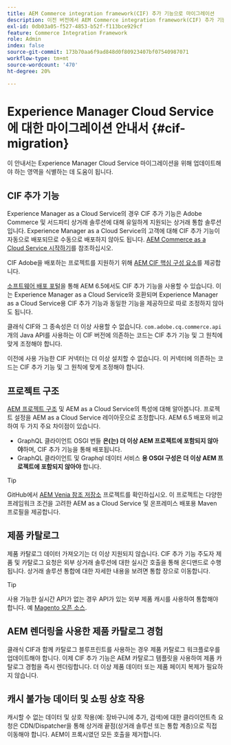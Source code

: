 ```yaml
---
title: AEM Commerce integration framework(CIF) 추가 기능으로 마이그레이션
description: 이전 버전에서 AEM Commerce integration framework(CIF) 추가 기능으로 마이그레이션하는 방법
exl-id: 0db03a05-f527-4853-b52f-f113bce929cf
feature: Commerce Integration Framework
role: Admin
index: false
source-git-commit: 173b70aa6f9ad848d0f80923407bf07540987071
workflow-type: tm+mt
source-wordcount: '470'
ht-degree: 20%

---
```


# Experience Manager Cloud Service에 대한 마이그레이션 안내서 {#cif-migration}

이 안내서는 Experience Manager Cloud Service 마이그레이션을 위해 업데이트해야 하는 영역을 식별하는 데 도움이 됩니다.

## CIF 추가 기능

Experience Manager as a Cloud Service의 경우 CIF 추가 기능은 Adobe Commerce 및 서드파티 상거래 솔루션에 대해 유일하게 지원되는 상거래 통합 솔루션입니다. Experience Manager as a Cloud Service의 고객에 대해 CIF 추가 기능이 자동으로 배포되므로 수동으로 배포하지 않아도 됩니다. [AEM Commerce as a Cloud Service 시작하기](getting-started.md)를 참조하십시오.

CIF Adobe을 배포하는 프로젝트를 지원하기 위해 [AEM CIF 핵심 구성 요소](https://github.com/adobe/aem-core-cif-components)를 제공합니다.

[소프트웨어 배포 포털](https://experience.adobe.com/#/downloads/content/software-distribution/en/aem.html)을 통해 AEM 6.5에서도 CIF 추가 기능을 사용할 수 있습니다. 이는 Experience Manager as a Cloud Service와 호환되며 Experience Manager as a Cloud Service용 CIF 추가 기능과 동일한 기능을 제공하므로 따로 조정하지 않아도 됩니다.

클래식 CIF와 그 종속성은 더 이상 사용할 수 없습니다. `com.adobe.cq.commerce.api`개의 Java API를 사용하는 이 CIF 버전에 의존하는 코드는 CIF 추가 기능 및 그 원칙에 맞게 조정해야 합니다.

이전에 사용 가능한 CIF 커넥터는 더 이상 설치할 수 없습니다. 이 커넥터에 의존하는 코드는 CIF 추가 기능 및 그 원칙에 맞게 조정해야 합니다.

## 프로젝트 구조

[AEM 프로젝트 구조](https://experienceleague.adobe.com/docs/experience-manager-cloud-service/implementing/developing/aem-project-content-package-structure.html?lang=ko) 및 AEM as a Cloud Service의 특성에 대해 알아봅니다. 프로젝트 설정을 AEM as a Cloud Service 레이아웃으로 조정합니다.
AEM 6.5 배포와 비교하여 두 가지 주요 차이점이 있습니다.

* GraphQL 클라이언트 OSGI 번들 **은(는) 더 이상 AEM 프로젝트에 포함되지 않아야**&#x200B;하며, CIF 추가 기능을 통해 배포됩니다.
* GraphQL 클라이언트 및 Graphql 데이터 서비스 **용 OSGI 구성은 더 이상 AEM 프로젝트에 포함되지 않아야** 합니다.

>[!TIP]
>
>GitHub에서 [AEM Venia 참조 저장소](https://github.com/adobe/aem-cif-guides-venia) 프로젝트를 확인하십시오. 이 프로젝트는 다양한 프레임워크 조건을 고려한 AEM as a Cloud Service 및 온프레미스 배포용 Maven 프로필을 제공합니다.

## 제품 카탈로그

제품 카탈로그 데이터 가져오기는 더 이상 지원되지 않습니다. CIF 추가 기능 주도자 제품 및 카탈로그 요청은 외부 상거래 솔루션에 대한 실시간 호출을 통해 온디맨드로 수행됩니다. 상거래 솔루션 통합에 대한 자세한 내용을 보려면 통합 장으로 이동합니다.

>[!TIP]
>
>사용 가능한 실시간 API가 없는 경우 API가 있는 외부 제품 캐시를 사용하여 통합해야 합니다. 예 [Magento 오픈 소스](https://business.adobe.com/products/magento/open-source.html).

## AEM 렌더링을 사용한 제품 카탈로그 경험

클래식 CIF과 함께 카탈로그 블루프린트를 사용하는 경우 제품 카탈로그 워크플로우를 업데이트해야 합니다. 이제 CIF 추가 기능은 AEM 카탈로그 템플릿을 사용하여 제품 카탈로그 경험을 즉시 렌더링합니다. 더 이상 제품 데이터 또는 제품 페이지 복제가 필요하지 않습니다.

## 캐시 불가능 데이터 및 쇼핑 상호 작용

캐시할 수 없는 데이터 및 상호 작용(예: 장바구니에 추가, 검색)에 대한 클라이언트측 요청은 CDN/Dispatcher을 통해 상거래 끝점(상거래 솔루션 또는 통합 계층)으로 직접 이동해야 합니다. AEM이 프록시였던 모든 호출을 제거합니다.
